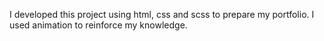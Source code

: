 I developed this project using html, css and scss to prepare my portfolio. I used animation to reinforce my knowledge.
